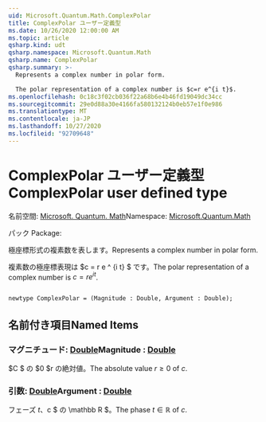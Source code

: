 ```yaml
---
uid: Microsoft.Quantum.Math.ComplexPolar
title: ComplexPolar ユーザー定義型
ms.date: 10/26/2020 12:00:00 AM
ms.topic: article
qsharp.kind: udt
qsharp.namespace: Microsoft.Quantum.Math
qsharp.name: ComplexPolar
qsharp.summary: >-
  Represents a complex number in polar form.

  The polar representation of a complex number is $c=r e^{i t}$.
ms.openlocfilehash: 0c18c3f02cb036f22a68b6e4b46fd19049dc34cc
ms.sourcegitcommit: 29e0d88a30e4166fa580132124b0eb57e1f0e986
ms.translationtype: MT
ms.contentlocale: ja-JP
ms.lasthandoff: 10/27/2020
ms.locfileid: "92709648"
---
```

# <a name="complexpolar-user-defined-type"></a><span data-ttu-id="e1b84-102">ComplexPolar ユーザー定義型</span><span class="sxs-lookup"><span data-stu-id="e1b84-102">ComplexPolar user defined type</span></span>

<span data-ttu-id="e1b84-103">名前空間: [Microsoft. Quantum. Math](xref:Microsoft.Quantum.Math)</span><span class="sxs-lookup"><span data-stu-id="e1b84-103">Namespace: [Microsoft.Quantum.Math](xref:Microsoft.Quantum.Math)</span></span>

<span data-ttu-id="e1b84-104">パック [](https://nuget.org/packages/)</span><span class="sxs-lookup"><span data-stu-id="e1b84-104">Package: [](https://nuget.org/packages/)</span></span>


<span data-ttu-id="e1b84-105">極座標形式の複素数を表します。</span><span class="sxs-lookup"><span data-stu-id="e1b84-105">Represents a complex number in polar form.</span></span>

<span data-ttu-id="e1b84-106">複素数の極座標表現は $c = r e ^ {i t} $ です。</span><span class="sxs-lookup"><span data-stu-id="e1b84-106">The polar representation of a complex number is $c=r e^{i t}$.</span></span>

```qsharp

newtype ComplexPolar = (Magnitude : Double, Argument : Double);
```



## <a name="named-items"></a><span data-ttu-id="e1b84-107">名前付き項目</span><span class="sxs-lookup"><span data-stu-id="e1b84-107">Named Items</span></span>

### <a name="magnitude--double"></a><span data-ttu-id="e1b84-108">マグニチュード: [Double](xref:microsoft.quantum.lang-ref.double)</span><span class="sxs-lookup"><span data-stu-id="e1b84-108">Magnitude : [Double](xref:microsoft.quantum.lang-ref.double)</span></span>

<span data-ttu-id="e1b84-109">$C $ の $0 $r の絶対値。</span><span class="sxs-lookup"><span data-stu-id="e1b84-109">The absolute value $r \ge 0$ of $c$.</span></span>
### <a name="argument--double"></a><span data-ttu-id="e1b84-110">引数: [Double](xref:microsoft.quantum.lang-ref.double)</span><span class="sxs-lookup"><span data-stu-id="e1b84-110">Argument : [Double](xref:microsoft.quantum.lang-ref.double)</span></span>

<span data-ttu-id="e1b84-111">フェーズ $t、$c $ の \mathbb R $。</span><span class="sxs-lookup"><span data-stu-id="e1b84-111">The phase $t \in \mathbb R$ of $c$.</span></span>